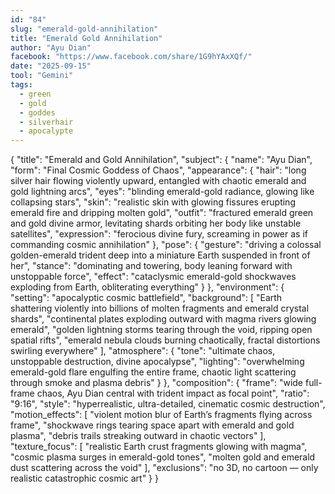 ```yaml
---
id: "84"
slug: "emerald-gold-annihilation"
title: "Emerald Gold Annihilation"
author: "Ayu Dian"
facebook: "https://www.facebook.com/share/1G9hYAxXQf/"
date: "2025-09-15"
tool: "Gemini"
tags:
  - green
  - gold
  - goddes
  - silverhair
  - apocalypte
---
```


{
  "title": "Emerald and Gold Annihilation",
  "subject": {
    "name": "Ayu Dian",
    "form": "Final Cosmic Goddess of Chaos",
    "appearance": {
      "hair": "long silver hair flowing violently upward, entangled with chaotic emerald and gold lightning arcs",
      "eyes": "blinding emerald-gold radiance, glowing like collapsing stars",
      "skin": "realistic skin with glowing fissures erupting emerald fire and dripping molten gold",
      "outfit": "fractured emerald green and gold divine armor, levitating shards orbiting her body like unstable satellites",
      "expression": "ferocious divine fury, screaming in power as if commanding cosmic annihilation"
    },
    "pose": {
      "gesture": "driving a colossal golden-emerald trident deep into a miniature Earth suspended in front of her",
      "stance": "dominating and towering, body leaning forward with unstoppable force",
      "effect": "cataclysmic emerald-gold shockwaves exploding from Earth, obliterating everything"
    }
  },
  "environment": {
    "setting": "apocalyptic cosmic battlefield",
    "background": [
      "Earth shattering violently into billions of molten fragments and emerald crystal shards",
      "continental plates exploding outward with magma rivers glowing emerald",
      "golden lightning storms tearing through the void, ripping open spatial rifts",
      "emerald nebula clouds burning chaotically, fractal distortions swirling everywhere"
    ],
    "atmosphere": {
      "tone": "ultimate chaos, unstoppable destruction, divine apocalypse",
      "lighting": "overwhelming emerald-gold flare engulfing the entire frame, chaotic light scattering through smoke and plasma debris"
    }
  },
  "composition": {
    "frame": "wide full-frame chaos, Ayu Dian central with trident impact as focal point",
    "ratio": "9:16",
    "style": "hyperrealistic, ultra-detailed, cinematic cosmic destruction",
    "motion_effects": [
      "violent motion blur of Earth’s fragments flying across frame",
      "shockwave rings tearing space apart with emerald and gold plasma",
      "debris trails streaking outward in chaotic vectors"
    ],
    "texture_focus": [
      "realistic Earth crust fragments glowing with magma",
      "cosmic plasma surges in emerald-gold tones",
      "molten gold and emerald dust scattering across the void"
    ],
    "exclusions": "no 3D, no cartoon — only realistic catastrophic cosmic art"
  }
}
